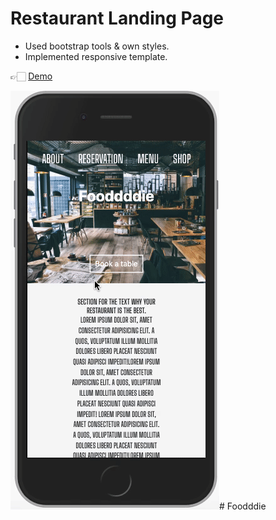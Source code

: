 # Restaurant Landing Page

- Used bootstrap tools & own styles.
- Implemented responsive template.

👉🏻 [Demo](https://yaninatrekhleb.github.io/restaurant-website/)

![Demo](img/demo.gif)# Foodddie

